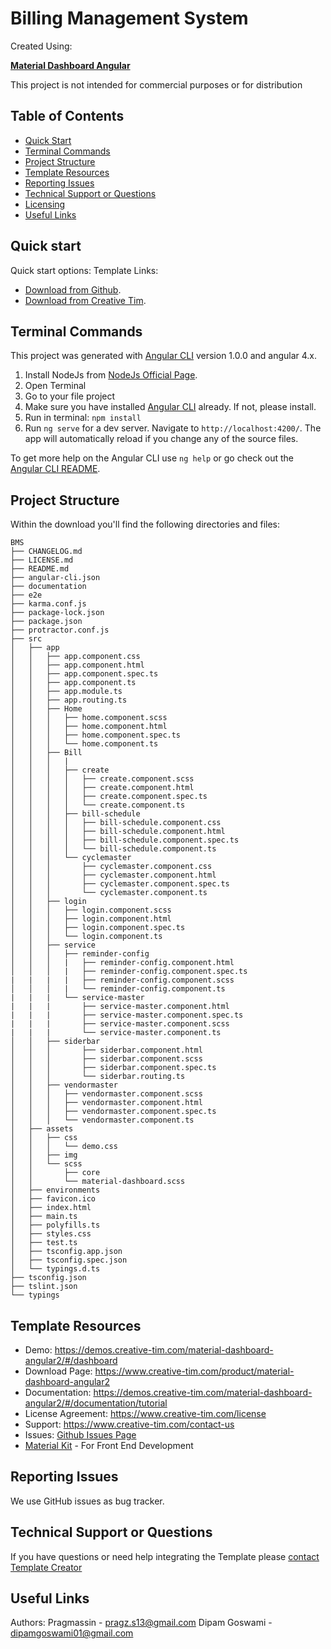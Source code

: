 # Billing Management System

Created Using:

**[Material Dashboard Angular](https://www.creative-tim.com/product/material-dashboard-angular2/)**

This project is not intended for commercial purposes or for distribution

## Table of Contents

* [Quick Start](#quick-start)
* [Terminal Commands](#terminal-commands)
* [Project Structure](#project-structure)
* [Template Resources](#resources)
* [Reporting Issues](#reporting-issues)
* [Technical Support or Questions](#technical-support-or-questions)
* [Licensing](#licensing)
* [Useful Links](#useful-links)


## Quick start

Quick start options:
Template Links:
- [Download from Github](https://github.com/tiniestory/material-dashboard-angular2/archive/master.zip).
- [Download from Creative Tim](http://www.creative-tim.com/product/material-dashboard-angular2).

## Terminal Commands

This project was generated with [Angular CLI](https://github.com/angular/angular-cli) version 1.0.0 and angular 4.x.

1. Install NodeJs from [NodeJs Official Page](https://nodejs.org/en).
2. Open Terminal
3. Go to your file project
4. Make sure you have installed [Angular CLI](https://github.com/angular/angular-cli) already. If not, please install.
5. Run in terminal: ```npm install```
6. Run `ng serve` for a dev server. Navigate to `http://localhost:4200/`. The app will automatically reload if you change any of the source files.

To get more help on the Angular CLI use `ng help` or go check out the [Angular CLI README](https://github.com/angular/angular-cli/blob/master/README.md).

## Project Structure

Within the download you'll find the following directories and files:

```
BMS
├── CHANGELOG.md
├── LICENSE.md
├── README.md
├── angular-cli.json
├── documentation
├── e2e
├── karma.conf.js
├── package-lock.json
├── package.json
├── protractor.conf.js
├── src
│   ├── app
│   │   ├── app.component.css
│   │   ├── app.component.html
│   │   ├── app.component.spec.ts
│   │   ├── app.component.ts
│   │   ├── app.module.ts
│   │   ├── app.routing.ts
│   │   ├── Home
│   │   │   ├── home.component.scss
│   │   │   ├── home.component.html
│   │   │   ├── home.component.spec.ts
│   │   │   └── home.component.ts
│   │   ├── Bill
│   │   │   |
│   │   │   ├── create
│   │   │   │   ├── create.component.scss
│   │   │   │   ├── create.component.html
│   │   │   │   ├── create.component.spec.ts
│   │   │   │   └── create.component.ts
│   │   │   ├── bill-schedule
│   │   │   │   ├── bill-schedule.component.css
│   │   │   │   ├── bill-schedule.component.html
│   │   │   │   ├── bill-schedule.component.spec.ts
│   │   │   │   └── bill-schedule.component.ts
│   │   │   └── cyclemaster
│   │   │       ├── cyclemaster.component.css
│   │   │       ├── cyclemaster.component.html
│   │   │       ├── cyclemaster.component.spec.ts
│   │   │       └── cyclemaster.component.ts
│   │   ├── login
│   │   │   ├── login.component.scss
│   │   │   ├── login.component.html
│   │   │   ├── login.component.spec.ts
│   │   │   └── login.component.ts
│   │   ├── service
│   │   │   ├── reminder-config
│   │   │   |   ├── reminder-config.component.html
│   │   │   |   ├── reminder-config.component.spec.ts
|   |   |   |   ├── reminder-config.component.scss
│   │   │   |   └── reminder-config.component.ts
|   |   |   └── service-master
|   |   |       ├── service-master.component.html
|   |   |       ├── service-master.component.spec.ts
|   |   |       ├── service-master.component.scss
|   |   |       └── service-master.component.ts
│   │   ├── siderbar
│   │   │       ├── siderbar.component.html
│   │   │       ├── siderbar.component.scss
│   │   │       ├── siderbar.component.spec.ts
│   │   │       └── siderbar.routing.ts
│   │   ├── vendormaster
│   │   │   ├── vendormaster.component.scss
│   │   │   ├── vendormaster.component.html
│   │   │   ├── vendormaster.component.spec.ts
│   │   │   └── vendormaster.component.ts
│   ├── assets
│   │   ├── css
│   │   │   └── demo.css
│   │   ├── img
│   │   └── scss
│   │       ├── core
│   │       └── material-dashboard.scss
│   ├── environments
│   ├── favicon.ico
│   ├── index.html
│   ├── main.ts
│   ├── polyfills.ts
│   ├── styles.css
│   ├── test.ts
│   ├── tsconfig.app.json
│   ├── tsconfig.spec.json
│   └── typings.d.ts
├── tsconfig.json
├── tslint.json
└── typings

```





## Template Resources
- Demo: <https://demos.creative-tim.com/material-dashboard-angular2/#/dashboard>
- Download Page: <https://www.creative-tim.com/product/material-dashboard-angular2>
- Documentation: <https://demos.creative-tim.com/material-dashboard-angular2/#/documentation/tutorial>
- License Agreement: <https://www.creative-tim.com/license>
- Support: <https://www.creative-tim.com/contact-us>
- Issues: [Github Issues Page](https://github.com/creativetimofficial/material-dashboard-angular2/issues)
- [Material Kit](https://www.creative-tim.com/product/material-kit?ref=github-mda-free) - For Front End Development

## Reporting Issues
We use GitHub issues as bug tracker.



## Technical Support or Questions

If you have questions or need help integrating the Template please [contact Template Creator](https://www.creative-tim.com/contact-us)




## Useful Links
Authors: 
Pragmassin - pragz.s13@gmail.com
Dipam Goswami - dipamgoswami01@gmail.com
